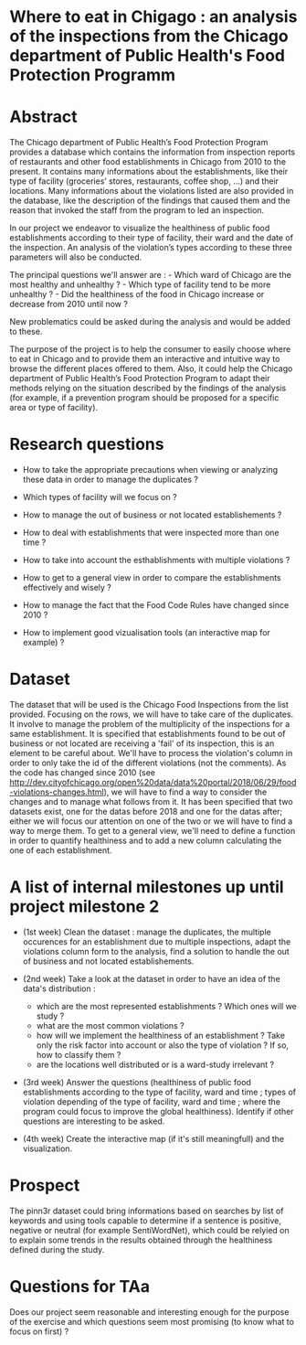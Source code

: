# Where to eat in Chigago : an analysis of the inspections from the Chicago department of Public Health's Food Protection Programm

# Abstract
The Chicago department of Public Health’s Food Protection Program provides a database which contains the information from inspection reports of restaurants and other food establishments in Chicago from 2010 to the present. It contains many informations about the establishments, like their type of facility (groceries’ stores, restaurants, coffee shop, …) and their locations. Many informations about the violations listed are also provided in the database, like the description of the findings that caused them and the reason that invoked the staff from the program to led an inspection.

In our project we endeavor to visualize the healthiness of public food establishments according to their type of facility, their ward and the date of the inspection. An analysis of the violation’s types according to these three parameters will also be conducted. 

The principal questions we'll answer are : 
    - Which ward of Chicago are the most healthy and unhealthy ? 
    - Which type of facility tend to be more unhealthy ? 
    - Did the healthiness of the food in Chicago increase or decrease from 2010 until now ?

New problematics could be asked during the analysis and would be added to these.

The purpose of the project is to help the consumer to easily choose where to eat in Chicago and to provide them an interactive and intuitive way to browse the different places offered to them. Also, it could help the Chicago department of Public Health’s Food Protection Program to adapt their methods relying on the situation described by the findings of the analysis (for example, if a prevention program should be proposed for a specific area or type of facility).

# Research questions
 
- How to take the appropriate precautions when viewing or analyzing these data in order to manage the duplicates ?

- Which types of facility will we focus on ?

- How to manage the out of business or not located establishements ?

- How to deal with establishments that were inspected more than one time ?

- How to take into account the esthablishments with multiple violations ?

- How to get to a general view in order to compare the establishments effectively and wisely ?

- How to manage the fact that the Food Code Rules have changed since 2010 ?

- How to implement good vizualisation tools (an interactive map for example) ?


# Dataset

The dataset that will be used is the Chicago Food Inspections from the list provided. 
Focusing on the rows, we will have to take care of the duplicates. It involve to manage the problem of the multiplicity of the inspections for a same establishment. It is specified that establishments found to be out of business or not located are receiving a 'fail' of its inspection, this is an element to be careful about.
We'll have to process the violation's column in order to only take the id of the different violations (not the comments).
As the code has changed since 2010 (see http://dev.cityofchicago.org/open%20data/data%20portal/2018/06/29/food-violations-changes.html), we will have to find a way to consider the changes and to manage what follows from it. It has been specified that two datasets exist, one for the datas before 2018 and one for the datas after; either we will focus our attention on one of the two or we will have to find a way to merge them.
To get to a general view, we'll need to define a function in order to quantify healthiness and to add a new column calculating the one of each establishment.

# A list of internal milestones up until project milestone 2
 
- (1st week) Clean the dataset : manage the duplicates, the multiple occurences for an establishment due to multiple inspections, adapt the violations column form to the analysis, find a solution to handle the out of business and not located establishements.

- (2nd week) Take a look at the dataset in order to have an idea of the data's distribution :
    - which are the most represented establishments ? Which ones will we study ?
    - what are the most common violations ?
    - how will we implement the healthiness of an establishment ? Take only the risk factor into account or also the type of violation ? If so, how to classify them ?
    - are the locations well distributed or is a ward-study irrelevant ?
    
- (3rd week) Answer the questions (healthiness of public food establishments according to the type of facility, ward and time ; types of violation depending of the type of facility, ward and time ; where the program could focus to improve the global healthiness). Identify if other questions are interesting to be asked.

- (4th week) Create the interactive map (if it's still meaningfull) and the visualization.

# Prospect

The pinn3r dataset could bring informations based on searches by list of keywords and using tools capable to determine if a sentence is positive, negative or neutral (for example SentiWordNet), which could be relyied on to explain some trends in the results obtained through the healthiness defined during the study.

# Questions for TAa
Does our project seem reasonable and interesting enough for the purpose of the exercise and which questions seem most promising (to know what to focus on first) ?
